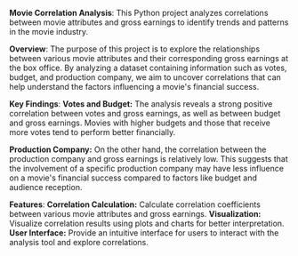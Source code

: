 **Movie Correlation Analysis**:
This Python project analyzes correlations between movie attributes and gross earnings to identify trends and patterns in the movie industry.

**Overview**:
The purpose of this project is to explore the relationships between various movie attributes and their corresponding gross earnings at the box office. By analyzing a dataset containing information such as votes, budget, and production company, we aim to uncover correlations that can help understand the factors influencing a movie's financial success.

**Key Findings**:
**Votes and Budget:** The analysis reveals a strong positive correlation between votes and gross earnings, as well as between budget and gross earnings. Movies with higher budgets and those that receive more votes tend to perform better financially.

**Production Company:** On the other hand, the correlation between the production company and gross earnings is relatively low. This suggests that the involvement of a specific production company may have less influence on a movie's financial success compared to factors like budget and audience reception.

**Features**:
**Correlation Calculation:** Calculate correlation coefficients between various movie attributes and gross earnings.
**Visualization:** Visualize correlation results using plots and charts for better interpretation.
**User Interface:** Provide an intuitive interface for users to interact with the analysis tool and explore correlations.
